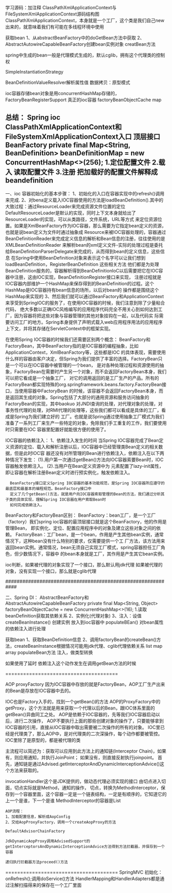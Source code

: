 学习源码：加注释
ClassPathXmlApplicationContext与FileSystemXmlApplicationContext源码结构图
ClassPathXmlApplicationContext，本身就是一个工厂，这个类是我们自己new 出来的，就意味着我们有可能在多线程环境中使用


获取bean
1、从abstractBeanFactory中的doGetBean方法中获取
2、AbstractAutowireCapableBeanFactory创建bean实例对象 creatBean方法


spring中生成的bean一般是代理模式生成的，默认cglib，拥有这个代理类的控制权

SimpleInstantiationStrategy

BeanDefinitionValueResolver解析属性值 数据拷贝：原型模式

ioc容器存储bean对象是用concurrentHashMap存储的，FactoryBeanRegisterSupport
真正的ioc容器 factoryBeanObjectCache  map

 总结：
 Spring ioc  ClassPathXmlApplicationContext和FileSystemXmlApplicationContext入口 顶层接口BeanFactory
 private final Map<String, BeanDefinition> beanDefinitionMap = new ConcurrentHashMap<>(256);
 1.定位配置文件
 2.载入 读取配置文件
 3.注册 把加载好的配置文件解释成beandefinition
 ----------------
 一、ioc 容器初始化的基本步骤：
 1、初始化的入口在容器实现中的refresh()调用来完成.
 2、对bena定义载入IOC容器使用的方法是loadBeanDefinition().其中的大致过程：通过ResourceLoader来完成资源文件位置的定位
    DefaultResourceLoader是默认的实现，同时上下文本身就给出了ResourceLoader的实现，可以从类路径，文件系统，URL等方式
    来定位资源位置。如果是XmlBeanFactory作为IOC容器，那么需要为它指定bean定义的资源，也就是说bean定义为文件时通过抽象成
    Resource来被IOC容器处理的，容器通过BeanDefinitionReader来完成定义信息的解析和Bean信息的注册，往往使用的是XMLBeanDefinitionReader
    来解析bean的xml定义文件-实际的处理过程是委托给BeanDefinitionParserDelegate来完成的，从而得到bean的定义信息，这些信息
    在Spring中使用BeanDefinition对象来表示这个名字可以让我们想到loadBeanDefinition，RegisterBeanDefinition 这些相关方法
    他们都是为处理BeanDefinition服务的，容器解析得到BeanDefinitionIoC以后需要把它在IOC容器中注册，这由IOC实现，BeanDefinitionRegister接口来实现，
    注册过程就是IOC容器内部维护一个HashMap来保存得到的BeanDefinition的过程。这个HashMap是IOC容器持有bean信息的场所，以后对bean的
    操作都是围绕这个HashMap来实现的
 3、然后我们就可以通过BeanFactory和ApplicationContext来享受到SpringIOC的服务了，在使用IOC容器的时候，我们注意到除了少量粘合代码，
    绝大多数以正确IOC风格编写的应用程序代码完全不用关心到如何达到工厂，因为容器将把这些对象与容器管理的其他对象挂钩在一起，以及代码实
    际需要访问工厂的地方。Spring本身提供了声明式载入web应用程序用法的应用程序上下文，并将其存储在ServletContext中的框架实现。

  在使用Spring IOC容器的时候我们还需要区别两个概念：
    BeanFactory和FactoryBean，其中BeanFactory指的是IOC容器的编程抽象，比如ApplicationContext，XmlBeanFactory等，这些都是IOC
    的具体表现，需要使用什么样的容器由客户决定，但Spring为我们提供了丰富的选择。FactoryBean只是一个可以在IOC容器中被管理的一个bean，
    是对各种处理过程和资源使用的抽象，FactoryBean在需要时产生另一个对象，而不会返回FactoryBean本身，我们可以把它看成是一个抽象工厂，
    对它的调用返回的是工厂生产的产品。所有的FactoryBean都实现特殊的org.springframework.beans.factory.FactoryBean接口，当使用容器中FactoryBean
    的时候，该容器不会返回FactoryBean本身，而是返回其生成的对象。Spring包括了大部分的通用资源和服务访问抽象的FactoryBean的实现，其中baokuo
    对JNDI查询的处理，对代理对象的处理，对事务性代理的处理，对RMI代理的处理等，这些我们都可以看成是具体的工厂，看成是Spring为我们建立好的
    工厂。也就是说Spring通过使用抽象工厂模式为我们准备了一系列工厂来生产一些特定的对象，免除我们手工重复的工作，我们要使用时只需要在IOC
    容器里配置好就能很方便的使用了。

 IOC容器的依赖注入：
   1、依赖注入发生的时间
      当Spring IOC容器完成了Bean定义资源的定位、载入和解析注册以后，IOC容器中已经管理类Bean定义的相关数据，但是此时IOC容
      器还没有对所管理的Bean进行依赖注入，依赖注入在以下两种情况下发生：
      (1).用户第一次通过getBean()方法向IOC容器索要Bean时，IOC容器触发依赖注入。
      (2).当用户在Bean定义资源中为<bean></bean> 元素配置了lazy-init属性，即让容器在解析注册Bean定义时进行预实例化，触发依赖注入。

      BeanFactory接口定义Spring IOC容器的基本功能规范，是Spring IOC容器所应遵守的最底层和最基本的编程规范。BeanFactory接口中
      定义了几个getBean()方法，就是用户向IOC容器索取管理的Bean的方法，我们通过分析其子类的具体实现，理解Spring IOC容器在用户索取Bean时
      如何完成依赖注入。

 BeanFactory和FactoryBean区别：
    BeanFactory：bean工厂，是一个工厂（factory）我们spring ioc容器的最顶层接口就是这个BeanFactory，他的作用是管理Bean，
    即实例化、定位、配置应用程序中的对象及建立这些对象之间的依赖。
    FactoryBean：工厂bean，是一个bean，作用是产生其他bean实例，通常情况下，这种bean没有什么特别的要求，仅需要提供一个工
    厂方法，该方法用来返回bean实例。通常情况，bean无须自己实现工厂模式，spring容器担任工厂角色，但少数情况下，容器中
    的bean本身就是工厂，其作用是产生其它bean实例。




 ioc判断，如果被代理的对象实现了一个接口，那么默认用jdk代理
         如果被代理的对象，没有实现一个接口，那么就是cglib代理

############################################################

 二、Spring DI： AbstractBeanFactory和AbstractAutowireCapableBeanFactory
 private final Map<String, Object> factoryBeanObjectCache = new ConcurrentHashMap<>(16);
 1.读取beanDefinition获取其依赖关系
 2、实例化(代理对象)
 3、注入：设值
    createBeanInstance() 创建实例  放入到ioc容器中
    populateBEan() 对bean属性的依赖注入进行处理

 获取bean
 1、获取BeanDefinition信息
 2、调用factoryBean的createBean()方法，createBeanInstance根据情况可能用jdk代理、cglib代理依赖关系  list map array
 populateBean方法 注入，做类型转换

   如果使用了延时 依赖注入这个动作发生在调用getBean方法的时候


   ======================================


   AOP
   proxyFactory
   因为IOC容器中存放的就是FactoryBean，AOP工厂生产出来的Bean是存放在IOC容器中去的。

   IOC也是Factory入手的，找到一个getBean()的方法
   AOP的ProxyFactory中的getProxy，这个方法就是用来获取一个代理以后的Bean，跟IOC体系里面的getBean()异曲同工之处。
   AOP是依赖于IOC容器的，先等我们IOC容器启动以后，进行二次操作，
   AOP不要执行上面的那些创建对象的操作了，只要能够拿到IOC容器的引用，直接从IOC容器中取出需要被二次操作的所有的对象。
   IOC里已经是代理类了，那么AOP中，是对代理类的二次深操作，每个动作都要被管控。IOC里除了是原型的，都是被代理的类

   主流程可以简述为：获取可以应用到此方法上的通知链(Interceptor Chain)，如果有，则应用通知，并执行JoinPoint；
                    如果没有，则直接反射执行joinpoint。
   首先，通知链是通过Advised.getInterceptorAndDynamicInterceptionAdvice()这个方法来获取的。

   invocationHandler这个是JDK提供的，做动态代理必须实现的接口
   由切点进入切面，切点实际就是Method，通知的操作，
   切点，转换为MethodInterceptor，保存到一个容器里面，这个容器一定是一个链表结构，一定是有顺序的，它知道它的上一个是谁，下一个是谁
    MethodInterceptor的容器是List

    AOP流程：
    1、加载配置信息，解析成AopConfig
    2、交给AopProxyFactory，调用一个createAopProxy的方法

    DefaultAdvisorChainFactory

    JdkDynamicAopProxy调用AdvisedSupport的getInterceptorsAndDynamicInterceptionAdvice方法得到方法拦截器，并保存到一个容器

    递归执行拦截器方法proceed()方法


   ======================================
    SpringMVC
    初始化：onRefresh();调用doService()方法
    HandlerMapping和HandlerAdapters都是通过注解扫描得来的保存在一个工厂里面


